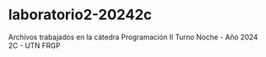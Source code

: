 # laboratorio2-20242c
Archivos trabajados en la cátedra Programación II Turno Noche - Año 2024 2C - UTN FRGP
